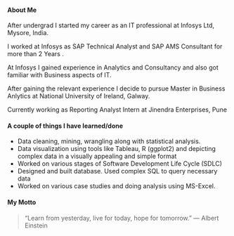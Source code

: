
#### About Me

After undergrad I started my career as an IT professional at Infosys Ltd, Mysore, India.

I worked at Infosys as SAP Technical Analyst and SAP AMS Consultant for more than 2 Years .

At Infosys I gained experience in Analytics and Consultancy and also got familiar with Business aspects of IT.

After gaining the relevant experience I decide to pursue Master in Business Anlytics at National University of Ireland, Galway.  

Currently working as Reporting Analyst Intern at Jinendra Enterprises, Pune


#### A couple of things I have learned/done


* Data cleaning, mining, wrangling along with statistical analysis.
* Data visualization using tools like Tableau, R (ggplot2) and depicting complex data in a visually appealing and simple format
* Worked on various stages of Software Development Life Cycle (SDLC)
*  Designed and built database. Used complex SQL to query necessary data
*  Worked on various case studies and doing analysis using MS-Excel.


#### My Motto  

>“Learn from yesterday, live for today, hope for tomorrow.”
― Albert Einstein


